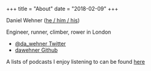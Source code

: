 +++
title = "About"
date = "2018-02-09"
+++

<section class="h-card">
  <p class="p-name u-url u-uid" href="https://dawehner.github.io/about">
    Daniel Wehner (<a class="u-pronoun" href="https://pronoun.is/he">he / him / his</a>)
  </p>
  <p class="p-note">
    Engineer, <span class="p-category">runner</span>, <span class="p-category">climber</span>, <span class="p-category">rower</span> in <span class="p-locality">London</span>
  </p>
  <ul>
    <li><a class="u-url" rel="me" href="https://mobile.twitter.com/da_wehner">@da_wehner Twitter</a></li>
    <li><a class="u-url" rel="me" href="https://github.com/dawehner">dawehner Github</a></li>
  </ul>
</section>


A lists of podcasts I enjoy listening to can be found [here](/podcasts/build)